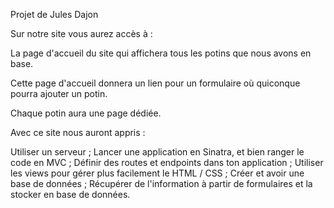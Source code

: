 Projet de Jules Dajon


Sur notre site vous aurez accès à :

La page d'accueil du site qui affichera tous les potins que nous avons en base.

Cette page d'accueil donnera un lien pour un formulaire où quiconque pourra ajouter un potin.

Chaque potin aura une page dédiée.


Avec ce site nous auront appris :

Utiliser un serveur ;
Lancer une application en Sinatra, et bien ranger le code en MVC ;
Définir des routes et endpoints dans ton application ;
Utiliser les views pour gérer plus facilement le HTML / CSS ;
Créer et avoir une base de données ;
Récupérer de l'information à partir de formulaires et la stocker en base de données.
